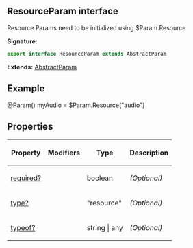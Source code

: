 
## ResourceParam interface

Resource Params need to be initialized using $Param.Resource

**Signature:**

```typescript
export interface ResourceParam extends AbstractParam 
```
**Extends:** [AbstractParam](/reference/abstractparam.md)

## Example

@<!-- -->Param() myAudio = $Param.Resource("audio")

## Properties

<table><thead><tr><th>

Property


</th><th>

Modifiers


</th><th>

Type


</th><th>

Description


</th></tr></thead>
<tbody><tr><td>

[required?](/reference/resourceparam/required.md)


</td><td>


</td><td>

boolean


</td><td>

_(Optional)_


</td></tr>
<tr><td>

[type?](/reference/resourceparam/type.md)


</td><td>


</td><td>

"resource"


</td><td>

_(Optional)_


</td></tr>
<tr><td>

[typeof?](/reference/resourceparam/typeof.md)


</td><td>


</td><td>

string \| any


</td><td>

_(Optional)_


</td></tr>
</tbody></table>
